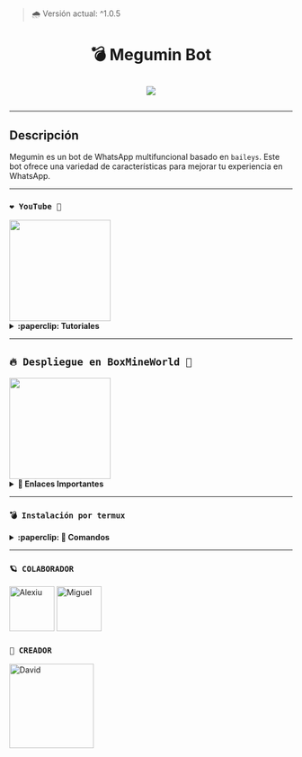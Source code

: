 > 🌧 Versión actual: ^1.0.5

<h1 align="center">💣 Megumin Bot</p>
<p>
        <img src= "https://files.catbox.moe/mwi0gz.jpg">
    </p>

--- 

## Descripción

Megumin es un bot de WhatsApp multifuncional basado en `baileys`. Este bot ofrece una variedad de características para mejorar tu experiencia en WhatsApp.

---

### **`❤️ YouTube 🍬`**
<a href="https://youtube.com/@davidchian4957">
  <img width="180px" src="https://files.catbox.moe/3m3dih.jpg"/>
</a>

<details>
 <summary><b>:paperclip: Tutoriales</b></summary>

- **Termux:** [Aquí](https://youtu.be/gqtGeXRLImQ?si=PpM7EitywqFunEU5)
- **Sky:** [Aquí](https://youtu.be/TzHyGH_6GH0?si=uKS3h8MXIhMOGrEM)

</details>

--- 

## **`🔥 Despliegue en BoxMineWorld 🚀`**

<a href="https://boxmineworld.com">
  <img width="180px" src="https://i.imgur.com/allAyd4.png"/>
</a>

<details>
 <summary><b>📎 Enlaces Importantes</b></summary>

- **Pagina Oficial:** [`Boxmineworld`](https://boxmineworld.com)
- **Tutorial - Crear cuenta en la Dashboard:** [`Dashboard`](https://www.youtube.com/watch?v=ZAwBLuNmIlI)
- **Dashboard:** [`Dash`](https://dash.boxmineworld.com)
- **Panel:** [`Aquí`](https://panel.boxmineworld.com)
- **Dudas sobre el Host:** [`Discord`](https://discord.gg/84qsr4v) _(Preguntar por Vicemi)_
- **Canal de WhatsApp:** [`Aquí`](https://whatsapp.com/channel/0029Va71C1q2UPBOICnxu83r)

</details>

---

### **`💣 Instalación por termux`**

<details>
 <summary><b>:paperclip: 🖤 Comandos</b></summary>

<img src="https://files.catbox.moe/uut7ke.jpg" alt="MeguminBot" style="width: 100%; height: auto; max-width: 500px;">

> Nota: Copie y pegue los comandos en termux uno por uno.
```bash
termux-setup-storage
```

```bash
apt update && apt upgrade && pkg install -y git nodejs ffmpeg imagemagick yarn
```

```bash
git clone https://github.com/David-Chian/Megumin-Bot-MD && cd Megumin-Bot-MD
```

```bash
yarn install
```

```bash
npm install
```

```bash
npm update
```

```bash
npm start
```

> Si aparece (Y/I/N/O/D/Z) [default=N] ? use la letra "y" + "ENTER" para continuar con la instalación

### **💣 Activar en caso de detenerse en termux**

> Si después de instalar el bot en Termux se detiene (pantalla en blanco, pérdida de conexión a Internet, reinicio del dispositivo), sigue estos pasos:

Abre Termux y navega al directorio del bot:
   
   ```bash
    cd Megumin-Bot-MD
   ```

Inicia el bot nuevamente:
  
   ```bash
    npm start
   ```

</details>

---

### **`🪐 COLABORADOR`**
<a
href="https://github.com/DevAlexJs"><img src="https://github.com/DevAlexJs.png" width="80" height="80" alt="Alexiu"/></a> <a
href="https://github.com/CheirZ"><img src="https://github.com/CheirZ.png" width="80" height="80" alt="Miguel"/></a>

### **`👑 CREADOR`**
<a
href="https://github.com/David-Chian"><img src="https://github.com/David-Chian.png" width="150" height="150" alt="David"/></a>